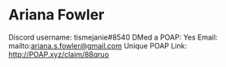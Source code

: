 # Ariana Fowler

Discord username: tismejanie#8540
DMed a POAP: Yes
Email: mailto:ariana.s.fowler@gmail.com
Unique POAP Link: http://POAP.xyz/claim/88qruo